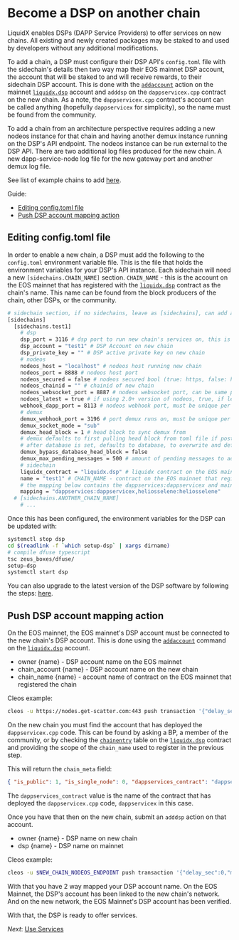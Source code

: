 Become a DSP on another chain
==========

LiquidX enables DSPs (DAPP Service Providers) to offer services on new chains.  All existing and newly created packages may be staked to and used by developers without any additional modifications.

To add a chain, a DSP must configure their DSP API's `config.toml` file with the sidechain's details then two way map their EOS mainnet DSP account, the account that will be staked to and will receive rewards, to their sidechain DSP account.  This is done with the [`addaccount`](https://bloks.io/account/liquidx.dsp?loadContract=true&tab=Tables&account=liquidx.dsp&scope=liquidx.dsp&limit=100&action=addaccount) action on the mainnet [`liquidx.dsp`](https://bloks.io/account/liquidx.dsp) account and `adddsp` on the `dappservicex.cpp` contract on the new chain.  As a note, the `dappservicex.cpp` contract's account can be called anything (hopefully `dappservicex` for simplicity), so the name must be found from the community.

To add a chain from an architecture perspective requires adding a new nodeos instance for that chain and having another demux instance running on the DSP's API endpoint.  The nodeos instance can be run external to the DSP API.  There are two additional log files produced for the new chain.  A new dapp-service-node log file for the new gateway port and another demux log file.

See list of example chains to add [here](example-chains).

Guide:

- [Editing config.toml file](#editing-config.toml-file)
- [Push DSP account mapping action](#push-dsp-account-mapping-action)

## Editing config.toml file

In order to enable a new chain, a DSP must add the following to the `config.toml` environment variable file.  This is the file that holds the environment variables for your DSP's API instance.  Each sidechain will need a new `[sidechains.CHAIN_NAME]` section. `CHAIN_NAME` - this is the account on the EOS mainnet that has registered with the [`liquidx.dsp`](https://bloks.io/account/liquidx.dsp) contract as the chain's name.  This name can be found from the block producers of the chain, other DSPs, or the community.

```bash
# sidechain section, if no sidechains, leave as [sidechains], can add additional sidechains with [sidechains.newchain] ...
[sidechains]
  [sidechains.test1]
    # dsp
    dsp_port = 3116 # dsp port to run new chain's services on, this is the port developers will push to, must be unique per new chain
    dsp_account = "test1" # DSP Account on new chain
    dsp_private_key = "" # DSP active private key on new chain
    # nodeos
    nodeos_host = "localhost" # nodeos host running new chain
    nodeos_port = 8888 # nodeos host port
    nodeos_secured = false # nodeos secured bool (true: https, false: http)
    nodeos_chainid = "" # chainid of new chain
    nodeos_websocket_port = 8887 # nodeos websocket port, can be same per nodeos instance
    nodoes_latest = true # if using 2.0+ version of nodeos, true, if less than 2.0, false
    webhook_dapp_port = 8113 # nodeos webhook port, must be unique per chain
    # demux
    demux_webhook_port = 3196 # port demux runs on, must be unique per new chain
    demux_socket_mode = "sub"
    demux_head_block = 1 # head block to sync demux from
    # demux defaults to first pulling head block from toml file if postgres database is not set
    # after database is set, defaults to database, to overwrite and default to toml file, pass true
    demux_bypass_database_head_block = false
    demux_max_pending_messages = 500 # amount of pending messages to add to the stack before disconnecting the demux websocket to allow pending messages to process
    # sidechain 
    liquidx_contract = "liquidx.dsp" # liquidx contract on the EOS mainnet
    name = "test1" # CHAIN_NAME - contract on the EOS mainnet that registered the new chain
    # the mapping below contains the dappservices:dappservicex and mainnet DSP account to the new chain's DSP account mapping
    mapping = "dappservices:dappservicex,heliosselene:heliosselene"
  # [sidechains.ANOTHER_CHAIN_NAME]
    # ...
```

Once this has been configured, the environment variables for the DSP can be updated with:

```bash
systemctl stop dsp
cd $(readlink -f `which setup-dsp` | xargs dirname)
# compile dfuse typescript
tsc zeus_boxes/dfuse/
setup-dsp
systemctl start dsp
```

You can also upgrade to the latest version of the DSP software by following the steps: [here](../dsps/upgrade).

## Push DSP account mapping action

On the EOS mainnet, the EOS mainnet's DSP account must be connected to the new chain's DSP account.  This is done using the [`addaccount`](https://bloks.io/account/liquidx.dsp?loadContract=true&tab=Actions&account=liquidx.dsp&scope=liquidx.dsp&limit=100&action=addaccount) command on the [`liquidx.dsp`](https://bloks.io/account/liquidx.dsp) account.

- owner {name} - DSP account name on the EOS mainnet
- chain_account {name} - DSP account name on the new chain
- chain_name {name} - account name of contract on the EOS mainnet that registered the chain

Cleos example:

```bash
cleos -u https://nodes.get-scatter.com:443 push transaction '{"delay_sec":0,"max_cpu_usage_ms":0,"actions":[{"account":"liquidx.dsp","name":"addaccount","data":{"owner":"uuddlrlrbass","chain_account":"uuddlrlrbass","chain_name":"mynewchainnn"},"authorization":[{"actor":"uuddlrlrbass","permission":"active"}]}]}'
```

On the new chain you must find the account that has deployed the `dappservicex.cpp` code.  This can be found by asking a BP, a member of the community, or by checking the [`chainentry`](https://bloks.io/account/liquidx.dsp?loadContract=true&tab=Tables&table=chainentry&account=liquidx.dsp&scope=CHAIN_NAME_HERE&limit=100) table on the [`liquidx.dsp`](https://bloks.io/account/liquidx.dsp) contract and providing the scope of the `chain_name` used to register in the previous step.

This will return the `chain_meta` field:

```json
{ "is_public": 1, "is_single_node": 0, "dappservices_contract": "dappservicex", "chain_id": "e70aaab8997e1dfce58fbfac80cbbb8fecec7b99cf982a9444273cbc64c41473", "type": "EOSIO", "endpoints": [], "p2p_seeds": [], "chain_json_uri": "" }
```

The `dappservices_contract` value is the name of the contract that has deployed the `dappservicex.cpp` code, `dappservicex` in this case.

Once you have that then on the new chain, submit an `adddsp` action on that account.

- owner {name} - DSP name on new chain
- dsp {name} - DSP name on mainnet

Cleos example:

```bash
cleos -u $NEW_CHAIN_NODEOS_ENDPOINT push transaction '{"delay_sec":0,"max_cpu_usage_ms":0,"actions":[{"account":"dappservicex","name":"adddsp","data":{"owner":"uuddlrlrbass","dsp":"uuddlrlrbass"},"authorization":[{"actor":"uuddlrlrbass","permission":"active"}]}]}'
```

With that you have 2 way mapped your DSP account name.  On the EOS Mainnet, the DSP's account has been linked to the new chain's network.  And on the new network, the EOS Mainnet's DSP account has been verified.

With that, the DSP is ready to offer services.

*Next*: [Use Services](use-services)